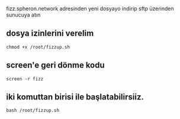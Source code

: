 fizz.spheron.network adresinden yeni dosyayo indirip sftp üzerinden sunucuya atın

## dosya izinlerini verelim
```
chmod +x /root/fizzup.sh
```

## screen'e geri dönme kodu
```
screen -r fizz
```
## iki komuttan birisi ile başlatabilirsiiz.
```
bash /root/fizzup.sh
```
